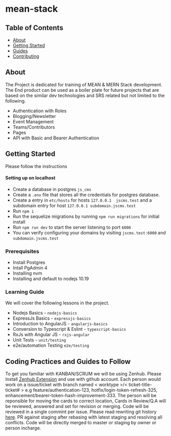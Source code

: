 # mean-stack

## Table of Contents

- [About](#about)
- [Getting Started](#getting_started)
- [Guides](#usage)
- [Contributing](../CONTRIBUTING.md)

## About <a name="about"></a>

The Project is dedicated for training of MEAN & MERN Stack development. The End product can be used as a boiler plate for
future projects that are based on the similar dev technologies and SRS related but not limited to the following.

- Authentication with Roles
- Blogging/Newsletter
- Event Management
- Teams/Contributors
- Pages
- API with Basic and Bearer Authentication

## Getting Started <a name="getting_started"></a>

Please follow the instructions
#### Setting up on localhost

- Create a database in postgres `js_cms`
- Create a `.env` file that stores all the credentials for postgres database.
- Create a entry in `etc/hosts` for hosts `127.0.0.1  jscms.test` and a subdomain entry for host `127.0.0.1 subdomain.jscms.test`
- Run `npm i`
- Run the sequelize migrations by running `npm run migrations` for initial install
- Run `npm run dev` to start the server listening to port `6000`
- You can verify configuring your domains by visiting `jscms.test:6000` and `subdomain.jscms.test`

### Prerequisites

- Install Postgres
- Intall PgAdmin 4
- Installing nvm
- Installing and default to nodejs 10.19

### Learning Guide

We will cover the following lessons in the project.

- Nodejs Basics - `nodejs-basics`
- ExpressJs Basics - `expressjs-basics`
- Introduction to AngularJS - `angularjs-basics`
- Conversion to Typescript & Eslint - `typescript-basics`
- RxJs with Angular JS - `rxjs-angular`
- Unit Tests - `unit/testing`
- e2e/automation Testing `e2e/testing`

## Coding Practices and Guides to Follow <a name = "usage"></a>

To get you familiar with KANBAN/SCRUM we will be using Zenhub. Please Install [Zenhub Extension](https://www.zenhub.com/extension) and use with github
account. Each person would work on a issue/ticket with branch named < worktype >/< ticket-title-ticket# > e.g feature/authentication-123, hotfix/login-token-refresh-325, enhancement/bearer-token-hash-improvement-333. The person will be reponsible for moving the cards to correct location, Cards in Review/Q.A will be reviewed, answered and set for revision or merging.
Code will be reviewed in a single commint per issue. Please read rewriting git history [here](https://www.atlassian.com/git/tutorials/rewriting-history). PR against staging after rebasing with latest staging and resolving all conflicts. Code will be directly merged to master or staging by owner or person incharge.
